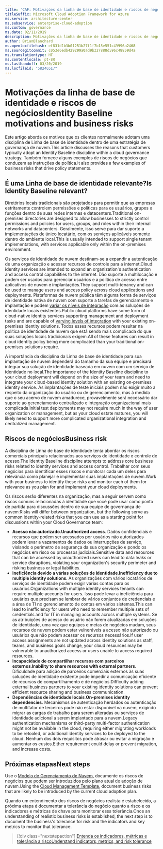```yaml
---
title: 'CAF: Motivações da linha de base de identidade e riscos de negócios'
titleSuffix: Microsoft Cloud Adoption Framework for Azure
ms.service: architecture-center
ms.subservice: enterprise-cloud-adoption
ms.custom: governance
ms.date: 02/11/2019
description: Motivações da linha de base de identidade e riscos de negócios
author: BrianBlanchard
ms.openlocfilehash: ef831d1b3b01251b27f1f7b18e551c49996a2468
ms.sourcegitcommit: c053e6edb429299a0ad9b327888d596c48859d4a
ms.translationtype: HT
ms.contentlocale: pt-BR
ms.lasthandoff: 03/20/2019
ms.locfileid: "58246517"
---
```

# <a name="identity-baseline-motivations-and-business-risks"></a><span data-ttu-id="7884e-103">Motivações da linha de base de identidade e riscos de negócios</span><span class="sxs-lookup"><span data-stu-id="7884e-103">Identity Baseline motivations and business risks</span></span>

<span data-ttu-id="7884e-104">Este artigo aborda os motivos que os clientes normalmente adotam uma disciplina de Linha de base de identidade dentro de uma estratégia de governança de nuvem.</span><span class="sxs-lookup"><span data-stu-id="7884e-104">This article discusses the reasons that customers typically adopt an Identity Baseline discipline within a cloud governance strategy.</span></span> <span data-ttu-id="7884e-105">Também fornece alguns exemplos de riscos de negócios que conduzem as instruções de política.</span><span class="sxs-lookup"><span data-stu-id="7884e-105">It also provides a few examples of business risks that drive policy statements.</span></span>

<!-- markdownlint-disable MD026 -->

## <a name="is-identity-baseline-relevant"></a><span data-ttu-id="7884e-106">É uma Linha de base de identidade relevante?</span><span class="sxs-lookup"><span data-stu-id="7884e-106">Is Identity Baseline relevant?</span></span>

<span data-ttu-id="7884e-107">Diretórios locais tradicionais são projetados para permitir que as empresas estritamente controlem permissões e políticas para os usuários, grupos e funções dentro de suas redes internas e datacenters.</span><span class="sxs-lookup"><span data-stu-id="7884e-107">Traditional on-premises directories are designed to allow businesses to strictly control permissions and policies for users, groups, and roles within their internal networks and datacenters.</span></span> <span data-ttu-id="7884e-108">Geralmente, isso serve para dar suporte a implementações de único locatário, com os serviços aplicáveis somente dentro do ambiente local.</span><span class="sxs-lookup"><span data-stu-id="7884e-108">This is usually intended to support single tenant implementations, with services applicable only within the on-premises environment.</span></span>

<span data-ttu-id="7884e-109">Os serviços de identidade de nuvem destinam-se a expandir a autenticação de uma organização e acessar recursos de controle para a internet.</span><span class="sxs-lookup"><span data-stu-id="7884e-109">Cloud identity services are intended to expand an organization's authentication and access control capabilities to the internet.</span></span> <span data-ttu-id="7884e-110">Dão suporte a multilocação e podem ser usados para gerenciar usuários e a política de acesso entre aplicativos de nuvem e implantações.</span><span class="sxs-lookup"><span data-stu-id="7884e-110">They support multi-tenancy and can be used to manage users and access policy across cloud applications and deployments.</span></span> <span data-ttu-id="7884e-111">Plataformas de nuvem pública têm alguma forma de serviços de identidade nativa de nuvem com suporte a tarefas de gerenciamento e implantação e podem [variar os níveis de integração](../../decision-guides/identity/overview.md) com as soluções de identidade locais existentes.</span><span class="sxs-lookup"><span data-stu-id="7884e-111">Public cloud platforms have some form of cloud-native identity services supporting management and deployment tasks and are capable of [varying levels of integration](../../decision-guides/identity/overview.md) with your existing on-premises identity solutions.</span></span> <span data-ttu-id="7884e-112">Todos esses recursos podem resultar na política de identidade de nuvem que está sendo mais complicada do que suas soluções locais tradicionais exigem.</span><span class="sxs-lookup"><span data-stu-id="7884e-112">All of these features can result in cloud identity policy being more complicated than your traditional on-premises solutions require.</span></span>

<span data-ttu-id="7884e-113">A importância da disciplina da Linha de base de identidade para sua implantação de nuvem dependerá do tamanho da sua equipe e precisará integrar sua solução de identidade baseada em nuvem com um serviço de identidade no local.</span><span class="sxs-lookup"><span data-stu-id="7884e-113">The importance of the Identity Baseline discipline to your cloud deployment will depend on the size of your team and need to integrate your cloud-based identity solution with an existing on-premises identity service.</span></span> <span data-ttu-id="7884e-114">As implantações de teste iniciais podem não exigir muito a respeito da organização do usuário ou de gerenciamento, mas à medida que o seu acervo de nuvem amadurece, provavelmente será necessário dar suporte ao gerenciamento centralizado e integração organizacional mais complicada.</span><span class="sxs-lookup"><span data-stu-id="7884e-114">Initial test deployments may not require much in the way of user organization or management, but as your cloud estate matures, you will likely need to support more complicated organizational integration and centralized management.</span></span>

## <a name="business-risk"></a><span data-ttu-id="7884e-115">Riscos de negócios</span><span class="sxs-lookup"><span data-stu-id="7884e-115">Business risk</span></span>

<span data-ttu-id="7884e-116">A disciplina de Linha de base de identidade tenta abordar os riscos comerciais principais relacionados aos serviços de identidade e controle de acesso.</span><span class="sxs-lookup"><span data-stu-id="7884e-116">The Identity Baseline discipline attempts to address core business risks related to identity services and access control.</span></span> <span data-ttu-id="7884e-117">Trabalhar com seus negócios para identificar esses riscos e monitorar cada um deles para relevância como planejar e implementar suas implantações de nuvem.</span><span class="sxs-lookup"><span data-stu-id="7884e-117">Work with your business to identify these risks and monitor each of them for relevance as you plan for and implement your cloud deployments.</span></span>

<span data-ttu-id="7884e-118">Os riscos serão diferentes na organização, mas a seguir servem como riscos comuns relacionadas à identidade que você pode usar como ponto de partida para discussões dentro de sua equipe de governança de nuvem:</span><span class="sxs-lookup"><span data-stu-id="7884e-118">Risks will differ between organization, but the following serve as common identity-related risks that you can use as a starting point for discussions within your Cloud Governance team:</span></span>

- <span data-ttu-id="7884e-119">**Acesso não autorizado**.</span><span class="sxs-lookup"><span data-stu-id="7884e-119">**Unauthorized access**.</span></span> <span data-ttu-id="7884e-120">Dados confidenciais e recursos que podem ser acessados por usuários não autorizados podem levar a vazamentos de dados ou interrupções de serviço, violando o perímetro de segurança da sua organização e pondo os negócios em risco ou processos judiciais.</span><span class="sxs-lookup"><span data-stu-id="7884e-120">Sensitive data and resources that can be accessed by unauthorized users can lead to data leaks or service disruptions, violating your organization's security perimeter and risking business or legal liabilities.</span></span>
- <span data-ttu-id="7884e-121">**Ineficiência devido a várias soluções de identidade**.</span><span class="sxs-lookup"><span data-stu-id="7884e-121">**Inefficiency due to multiple identity solutions**.</span></span> <span data-ttu-id="7884e-122">As organizações com vários locatários de serviços de identidade podem exigir várias contas para os usuários.</span><span class="sxs-lookup"><span data-stu-id="7884e-122">Organizations with multiple identity services tenants can require multiple accounts for users.</span></span> <span data-ttu-id="7884e-123">Isso pode levar a ineficiência para usuários que precisam se lembrar de vários conjuntos de credenciais e a área de TI no gerenciamento de contas em vários sistemas.</span><span class="sxs-lookup"><span data-stu-id="7884e-123">This can lead to inefficiency for users who need to remember multiple sets of credentials and for IT in managing accounts across multiple systems.</span></span> <span data-ttu-id="7884e-124">Se as atribuições de acesso do usuário não forem atualizadas em soluções de identidade, uma vez que equipes e metas de negócios mudam, seus recursos de nuvem podem estar vulneráveis a acesso não autorizado ou usuários que não podem acessar os recursos necessários.</span><span class="sxs-lookup"><span data-stu-id="7884e-124">If user access assignments are not updated across identity solutions as staff, teams, and business goals change, your cloud resources may be vulnerable to unauthorized access or users unable to access required resources.</span></span>
- <span data-ttu-id="7884e-125">**Incapacidade de compartilhar recursos com parceiros externos**.</span><span class="sxs-lookup"><span data-stu-id="7884e-125">**Inability to share resources with external partners**.</span></span> <span data-ttu-id="7884e-126">Dificuldade para adição de parceiros comerciais externos às suas soluções de identidade existente pode impedir a comunicação eficiente de recursos de compartilhamento e de negócios.</span><span class="sxs-lookup"><span data-stu-id="7884e-126">Difficulty adding external business partners to your existing identity solutions can prevent efficient resource sharing and business communication.</span></span>
- <span data-ttu-id="7884e-127">**Dependências de identidade locais**.</span><span class="sxs-lookup"><span data-stu-id="7884e-127">**On-premises identity dependencies**.</span></span> <span data-ttu-id="7884e-128">Mecanismos de autenticação herdados ou autenticação de multifator de terceiros pode não estar disponível na nuvem, exigindo migrar as cargas de trabalho para serem alteradas ou serviços de identidade adicional a serem implantado para a nuvem.</span><span class="sxs-lookup"><span data-stu-id="7884e-128">Legacy authentication mechanisms or third-party multi-factor authentication might not be available in the cloud, requiring either migrating workloads to be retooled, or additional identity services to be deployed to the cloud.</span></span> <span data-ttu-id="7884e-129">Nenhum dos dois requisitos pode atrasar ou evitar a migração e aumentar os custos.</span><span class="sxs-lookup"><span data-stu-id="7884e-129">Either requirement could delay or prevent migration, and increase costs.</span></span>

## <a name="next-steps"></a><span data-ttu-id="7884e-130">Próximas etapas</span><span class="sxs-lookup"><span data-stu-id="7884e-130">Next steps</span></span>

<span data-ttu-id="7884e-131">Use o [Modelo de Gerenciamento de Nuvem](./template.md), documente os riscos de negócios que podem ser introduzidos pelo plano atual de adoção de nuvem.</span><span class="sxs-lookup"><span data-stu-id="7884e-131">Using the [Cloud Management Template](./template.md), document business risks that are likely to be introduced by the current cloud adoption plan.</span></span>

<span data-ttu-id="7884e-132">Quando um entendimento dos riscos de negócios realista é estabelecido, a próxima etapa é documentar a tolerância do negócio quanto a risco e os indicadores e métricas de chave para monitorar essa tolerância.</span><span class="sxs-lookup"><span data-stu-id="7884e-132">Once an understanding of realistic business risks is established, the next step is to document the business's tolerance for risk and the indicators and key metrics to monitor that tolerance.</span></span>

> [!div class="nextstepaction"]
> [<span data-ttu-id="7884e-133">Entenda os indicadores, métricas e tolerância a risco</span><span class="sxs-lookup"><span data-stu-id="7884e-133">Understand indicators, metrics, and risk tolerance</span></span>](./metrics-tolerance.md)